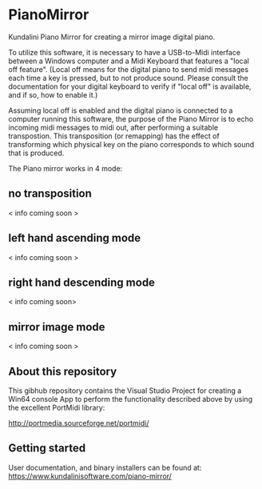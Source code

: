 # PianoMirror

Kundalini Piano Mirror for creating a mirror image digital piano. 

To utilize this software, it is necessary to have a USB-to-Midi interface between a Windows computer and a Midi Keyboard that features a "local off feature". (Local off means for the digital piano to send midi messages each time a key is pressed, but to not produce sound. Please consult the documentation for your digital keyboard to verify if "local off" is available, and if so, how to enable it.)

Assuming local off is enabled and the digital piano is connected to a computer running this software, the purpose of the Piano Mirror is to echo incoming midi messages to midi out, after performing a suitable transpostion. This transposition (or remapping) has the effect of transforming which physical key on the piano corresponds to which sound that is produced. 

The Piano mirror works in 4 mode:

## no transposition

< info coming soon >

## left hand ascending mode 

< info coming soon >

## right hand descending mode

< info coming soon>

## mirror image mode

< info coming soon > 

## About this repository

This gibhub repository contains the Visual Studio Project for creating a Win64 console App to perform the functionality described above by using the excellent PortMidi library:

http://portmedia.sourceforge.net/portmidi/

## Getting started

User documentation, and binary installers can be found at: https://www.kundalinisoftware.com/piano-mirror/
